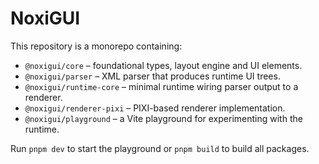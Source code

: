 # NoxiGUI

This repository is a monorepo containing:

- `@noxigui/core` – foundational types, layout engine and UI elements.
- `@noxigui/parser` – XML parser that produces runtime UI trees.
- `@noxigui/runtime-core` – minimal runtime wiring parser output to a renderer.
- `@noxigui/renderer-pixi` – PIXI-based renderer implementation.
- `@noxigui/playground` – a Vite playground for experimenting with the runtime.

Run `pnpm dev` to start the playground or `pnpm build` to build all packages.
